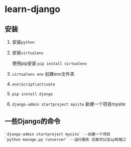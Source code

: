 # learn-django

## 安装

1. 安装`python`
2. 安装`virtualenv`
    
    使用pip安装 `pip install virtualenv`
   
3. `virtualenv env` 创建env文件夹
4. `env\Script\activate`
4. `pip install django`
5. `django-admin startproject mysite` 新建一个项目mysite


## 一些Django的命令

    `django-admin startproject mysite` --创建一个项目
    `python manage.py runserver` --运行服务 后面可以加ip和端口
    